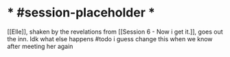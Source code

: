 # * #session-placeholder  *

[[Elle]], shaken by the revelations from [[Session 6 - Now i get it.]], goes out the inn.
Idk what else happens #todo i guess change this when we know after meeting her again